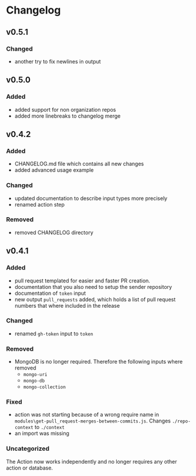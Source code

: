 # Changelog
## v0.5.1

### Changed

- another try to fix newlines in output
## v0.5.0

### Added

- added support for non organization repos
- added more linebreaks to changelog merge

## v0.4.2

### Added

- CHANGELOG.md file which contains all new changes
- added advanced usage example

### Changed

- updated documentation to describe input types more precisely
- renamed action step

### Removed

- removed CHANGELOG directory

## v0.4.1

### Added

- pull request templated for easier and faster PR creation.
- documentation that you also need to setup the sender repository
- documentation of `token` input
- new output `pull_requests` added, which holds a list of pull request numbers that where included in the release

### Changed

- renamed `gh-token` input to `token`

### Removed

- MongoDB is no longer required. Therefore the following inputs where removed
  - `mongo-uri`
  - `mongo-db`
  - `mongo-collection`

### Fixed

- action was not starting because of a wrong require name in `modules\get-pull_request-merges-between-commits.js`. Changes `./repo-context` to `./context`
- an import was missing

### Uncategorized

The Action now works independently and no longer requires any other action or database.
